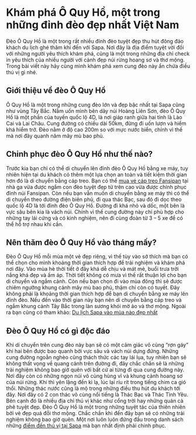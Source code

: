 # Khám phá Ô Quy Hồ, một trong những đỉnh đèo đẹp nhất Việt Nam
Đèo Ô Quy Hồ là một trong rất nhiều đỉnh đèo tuyệt đẹp thu hút đông đảo khách du lịch ghé thăm khi đến với Sapa. Nơi đây là địa điểm tuyệt vời đối với những người yêu thích khám phá, cũng là một trong những địa chỉ check in yêu thích của nhiều người với cảnh đẹp núi rừng hoang sơ và thơ mộng. Trong bài viết này hãy cùng mình khám phá xem cung đèo này ẩn chứa điều thú vị gì nhé.
## Giới thiệu về đèo Ô Quy Hồ
Ô Quy Hồ là một trong những cung đèo lớn và đẹp bậc nhất tại Sapa cũng như vùng Tây Bắc. Nằm uốn mình bên dãy núi Hoàng Liên Sơn, đèo Ô Quy Hồ là một phần của tuyến quốc lộ 4D, là nơi giáp ranh giữa hai tỉnh là Lào Cai và Lai Châu. Cung đường có chiều dài 50km, đừng đi uốn lượn và hiểm khá hiểm trở. Đèo nằm ở độ cao 200m so với mực nước biển, chính vì thế mà nơi đây quanh năm mây mù bao phủ.
## Chinh phục đèo Ô Quy Hồ như thế nào?
Trước kia bạn chỉ có thể di chuyển lên đỉnh đèo Ô Quy Hồ bằng xe máy, tuy nhiên hiện tại du khách có thêm một lựa chọn an toàn và tiết kiệm thời gian hơn đó là di chuyển bằng cáp treo. Bạn có thể [mua vé cáp treo Fansipan](https://www.pinterest.com/pin/601371356505182263/) tại nhà ga vừa được ngắm con đèo tuyệt đẹp từ trên cao vừa được chỉnh phục đỉnh núi Fansipan.
Còn nếu bạn vẫn muốn di chuyển bằng xe máy thì có thể di chuyển theo đường điện biên phủ, đi qua thác Bạc, sau đó đi dọc theo quốc lộ 4D là tới đỉnh đèo Ô Quy Hồ. Đường đi khá nhỏ và dốc, một bên là vực sâu bên kia là vách núi. Chính vì thế cung đường này chỉ phù hợp cho những tay lái cứng và có kinh nghiệm, nên đi cùng đoàn từ 3 – 5 xe để có thể hỗ trợ nhau khi cần.
## Nên thăm đèo Ô Quy Hồ vào tháng mấy?
Đèo Ô Quy Hồ mỗi mùa một vẻ đẹp riêng, vì thế tùy vào sở thích mà bạn có thể chọn cho mình khoảng thời gian thích hợp để trải nghiệm và khám phá nơi đây.
Vào mùa hè thời tiết ở đây khá dễ chịu và mát mẻ, buổi trưa trời nắng khá đẹp và ấm áp. Thời tiết không có mưa vì thế rất thuận lợi cho bạn di chuyển và ngắm cảnh. Còn nếu bạn chọn đi vào mùa đông thì sẽ được chiêm ngưỡng khung cảnh mây mù bao phủ, thậm chí còn có tuyết. Đây không phải là khoảng thời gian thích hợp để bạn di chuyển bằng xe máy lên đỉnh đèo. Nếu đến vào thời gian này bạn nên di chuyển bằng cáp treo và ngắm khung cảnh Tây Bắc trong làn sương khói mờ ảo và thơ mộng.
Ngoài ra bạn cũng có tham khảo: [Du lịch Sapa vào mùa nào đẹp nhất](https://www.artmajeur.com/en/du-lich-viet-nam-halotravel/news/1119817/du-lich-sapa-mua-he-co-gi-dep-va-kinh-nghiem-vui-choi-huu-ich-halotravel)
## Đèo Ô Quy Hồ có gì độc đáo
Khi di chuyển trên cung đèo này bạn sẽ có một cảm giác vô cùng “rợn gáy” khi hai bên được bao quanh bởi vực sâu và vách núi dựng đứng. Những cung đường ngoằn nghèo cũng thách thức các tay lái lụa, tuy nhiên bạn sẽ không thất vọng về quang cảnh trên đường đi, đây chắc chắn sẽ là những trải nghiệm không bao giờ quên với bất cứ ai từng đi qua cung đường này.
Nơi đây còn có những ngọn núi vô cùng hùng vĩ và khung cảnh hoang sơ của núi rừng. Khi thì yên lặng đến kì lạ, lúc lại ríu rít trong tiếng chim ca gió thổi. Những thác nước cũng là mộ trong những điều thu hút du khách tới đây. Nơi đây có 2 con thác vô cùng nổi tiếng là Thác Bạc và Thác Tình Yêu. Bên cạnh đó là nhiều địa chỉ thú vị khác như cổng trời hay những quán cà phê tuyệt đẹp.
Đèo Ô Quy Hồ là một trong những tuyệt tác của thiên nhiên bởi vẻ đẹp quá đỗi thơ mộng. Chắc chắn khi đến đây bạn sẽ có những trải nghiệm không bao giờ quên. Một nơi luôn luôn đứng đầu trong danh sách những [điểm đến thú vị tại Sapa](https://www.dulichdau.com/2022/03/top-6-ia-iem-du-lich-sapa-noi-tieng.html) mà bạn nhất định phải chinh phục.

